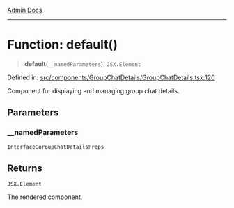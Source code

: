 [Admin Docs](/)

***

# Function: default()

> **default**(`__namedParameters`): `JSX.Element`

Defined in: [src/components/GroupChatDetails/GroupChatDetails.tsx:120](https://github.com/gautam-divyanshu/talawa-admin/blob/10f2081e01fc4f6c0767e35f8c4ed3f09fb1baac/src/components/GroupChatDetails/GroupChatDetails.tsx#L120)

Component for displaying and managing group chat details.

## Parameters

### \_\_namedParameters

`InterfaceGoroupChatDetailsProps`

## Returns

`JSX.Element`

The rendered component.
